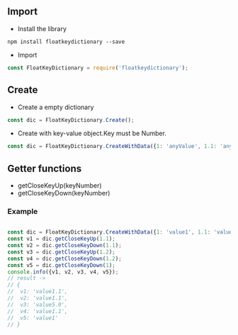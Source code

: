 ## Import
- Install the library
```
npm install floatkeydictionary --save
```
- Import
```javascript
const FloatKeyDictionary = require('floatkeydictionary');
```

## Create
- Create a empty dictionary
```javascript
const dic = FloatKeyDictionary.Create();
```
- Create with key-value object.Key must be Number.
```javascript
const dic = FloatKeyDictionary.CreateWithData({1: 'anyValue', 1.1: 'anyValue', 5.0: 'anyValue'...});
```

## Getter functions
- getCloseKeyUp(keyNumber)
- getCloseKeyDown(keyNumber)

### Example
```javascript

const dic = FloatKeyDictionary.CreateWithData({1: 'value1', 1.1: 'value1.1', 5.0: 'value5.0'});
const v1 = dic.getCloseKeyUp(1.1);
const v2 = dic.getCloseKeyDown(1.1);
const v3 = dic.getCloseKeyUp(1.2);
const v4 = dic.getCloseKeyDown(1.2);
const v5 = dic.getCloseKeyDown(1);
console.info({v1, v2, v3, v4, v5});
// result ->
// {
// 	v1: 'value1.1',
// 	v2: 'value1.1',
// 	v3: 'value5.0',
// 	v4: 'value1.1',
// 	v5: 'value1'
// }
```

